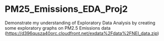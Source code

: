 # PM25_Emissions_EDA_Proj2
Demonstrate my understanding of Exploratory Data Analysis by creating some exploratory graphs on PM2.5 Emissions data (https://d396qusza40orc.cloudfront.net/exdata%2Fdata%2FNEI_data.zip)
